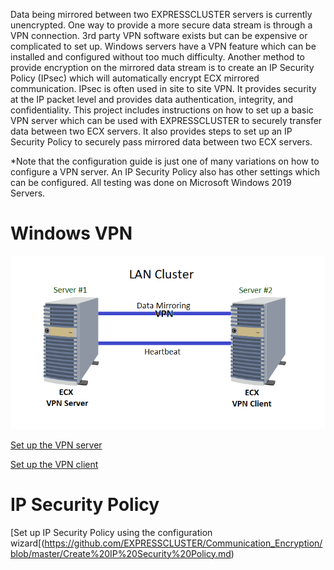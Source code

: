 Data being mirrored between two EXPRESSCLUSTER servers is currently unencrypted. One way to provide a more secure data stream is through a VPN connection. 3rd party VPN software exists but can be expensive or complicated to set up. Windows servers have a VPN feature which can be installed and configured without too much difficulty. Another method to provide encryption on the mirrored data stream is to create an IP Security Policy (IPsec) which will automatically encrypt ECX mirrored communication. IPsec is often used in site to site VPN. It provides security at the IP packet level and provides data authentication, integrity, and confidentiality. This project includes instructions on how to set up a basic VPN server which can be used with EXPRESSCLUSTER to securely transfer data between two ECX servers. It also provides steps to set up an IP Security Policy to securely pass mirrored data between two ECX servers.   

\*Note that the configuration guide is just one of many variations on how to configure a VPN server. An IP Security Policy also has other settings which can be configured. All testing was done on Microsoft Windows 2019 Servers.
 

# Windows VPN

![Configuration](ECX%20VPN%20LAN%20Cluster.png)

[Set up the VPN server](https://github.com/EXPRESSCLUSTER/Communication_Encryption/blob/master/Set%20up%20VPN%20Server.md)   

[Set up the VPN client](https://github.com/EXPRESSCLUSTER/Communication_Encryption/blob/master/Set%20up%20VPN%20client.md)    

# IP Security Policy

[Set up IP Security Policy using the configuration wizard[(https://github.com/EXPRESSCLUSTER/Communication_Encryption/blob/master/Create%20IP%20Security%20Policy.md)
